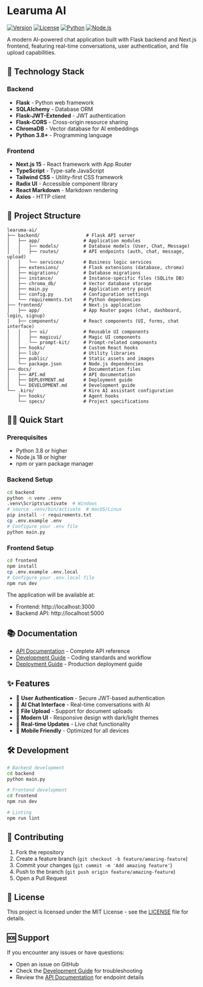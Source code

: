 # Learuma AI

[![Version](https://img.shields.io/badge/version-0.1.0-blue.svg)](https://github.com/your-username/learuma-ai)
[![License](https://img.shields.io/badge/license-MIT-green.svg)](LICENSE)
[![Python](https://img.shields.io/badge/python-3.8+-blue.svg)](https://python.org)
[![Node.js](https://img.shields.io/badge/node.js-18+-green.svg)](https://nodejs.org)

A modern AI-powered chat application built with Flask backend and Next.js frontend, featuring real-time conversations, user authentication, and file upload capabilities.

## 🚀 Technology Stack

### Backend
- **Flask** - Python web framework
- **SQLAlchemy** - Database ORM
- **Flask-JWT-Extended** - JWT authentication
- **Flask-CORS** - Cross-origin resource sharing
- **ChromaDB** - Vector database for AI embeddings
- **Python 3.8+** - Programming language

### Frontend
- **Next.js 15** - React framework with App Router
- **TypeScript** - Type-safe JavaScript
- **Tailwind CSS** - Utility-first CSS framework
- **Radix UI** - Accessible component library
- **React Markdown** - Markdown rendering
- **Axios** - HTTP client

## 📁 Project Structure

```
learuma-ai/
├── backend/                 # Flask API server
│   ├── app/                # Application modules
│   │   ├── models/         # Database models (User, Chat, Message)
│   │   ├── routes/         # API endpoints (auth, chat, message, upload)
│   │   └── services/       # Business logic services
│   ├── extensions/         # Flask extensions (database, chroma)
│   ├── migrations/         # Database migrations
│   ├── instance/           # Instance-specific files (SQLite DB)
│   ├── chroma_db/          # Vector database storage
│   ├── main.py             # Application entry point
│   ├── config.py           # Configuration settings
│   └── requirements.txt    # Python dependencies
├── frontend/               # Next.js application
│   ├── app/                # App Router pages (chat, dashboard, login, signup)
│   ├── components/         # React components (UI, forms, chat interface)
│   │   ├── ui/             # Reusable UI components
│   │   ├── magicui/        # Magic UI components
│   │   └── prompt-kit/     # Prompt-related components
│   ├── hooks/              # Custom React hooks
│   ├── lib/                # Utility libraries
│   ├── public/             # Static assets and images
│   └── package.json        # Node.js dependencies
├── docs/                   # Documentation files
│   ├── API.md              # API documentation
│   ├── DEPLOYMENT.md       # Deployment guide
│   └── DEVELOPMENT.md      # Development guide
└── .kiro/                  # Kiro AI assistant configuration
    ├── hooks/              # Agent hooks
    └── specs/              # Project specifications
```

## 🏃‍♂️ Quick Start

### Prerequisites
- Python 3.8 or higher
- Node.js 18 or higher
- npm or yarn package manager

### Backend Setup
```bash
cd backend
python -m venv .venv
.venv\Scripts\activate  # Windows
# source .venv/bin/activate  # macOS/Linux
pip install -r requirements.txt
cp .env.example .env
# Configure your .env file
python main.py
```

### Frontend Setup
```bash
cd frontend
npm install
cp .env.example .env.local
# Configure your .env.local file
npm run dev
```

The application will be available at:
- Frontend: http://localhost:3000
- Backend API: http://localhost:5000

## 📚 Documentation

- [API Documentation](docs/API.md) - Complete API reference
- [Development Guide](docs/DEVELOPMENT.md) - Coding standards and workflow
- [Deployment Guide](docs/DEPLOYMENT.md) - Production deployment guide

## ✨ Features

- 🔐 **User Authentication** - Secure JWT-based authentication
- 💬 **AI Chat Interface** - Real-time conversations with AI
- 📁 **File Upload** - Support for document uploads
- 🎨 **Modern UI** - Responsive design with dark/light themes
- 🔄 **Real-time Updates** - Live chat functionality
- 📱 **Mobile Friendly** - Optimized for all devices

## 🛠️ Development

```bash
# Backend development
cd backend
python main.py

# Frontend development
cd frontend
npm run dev

# Linting
npm run lint
```

## 🤝 Contributing

1. Fork the repository
2. Create a feature branch (`git checkout -b feature/amazing-feature`)
3. Commit your changes (`git commit -m 'Add amazing feature'`)
4. Push to the branch (`git push origin feature/amazing-feature`)
5. Open a Pull Request

## 📄 License

This project is licensed under the MIT License - see the [LICENSE](LICENSE) file for details.

## 🆘 Support

If you encounter any issues or have questions:
- Open an issue on GitHub
- Check the [Development Guide](docs/DEVELOPMENT.md) for troubleshooting
- Review the [API Documentation](docs/API.md) for endpoint details